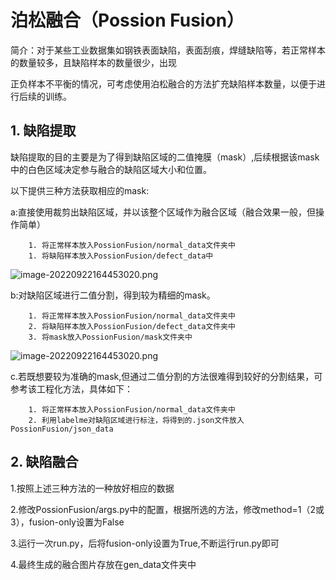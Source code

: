 # 泊松融合（Possion Fusion）

简介：对于某些工业数据集如钢铁表面缺陷，表面刮痕，焊缝缺陷等，若正常样本的数量较多，且缺陷样本的数量很少，出现

正负样本不平衡的情况，可考虑使用泊松融合的方法扩充缺陷样本数量，以便于进行后续的训练。

## 1. 缺陷提取

缺陷提取的目的主要是为了得到缺陷区域的二值掩膜（mask）,后续根据该mask 中的白色区域决定参与融合的缺陷区域大小和位置。

以下提供三种方法获取相应的mask:

a:直接使用裁剪出缺陷区域，并以该整个区域作为融合区域（融合效果一般，但操作简单）

		1. 将正常样本放入PossionFusion/normal_data文件夹中
		1. 将缺陷样本放入PossionFusion/defect_data中

![image-20220922164453020.png](https://gitee.com/XiongfeiBai/fsod-code/raw/master/image-20220922164453020.png)

b:对缺陷区域进行二值分割，得到较为精细的mask。

  		1. 将正常样本放入PossionFusion/normal_data文件夹中
  		2. 将缺陷样本放入PossionFusion/defect_data文件夹中
  		3. 将mask放入PossionFusion/mask文件夹中

![image-20220922164453020.png](https://gitee.com/XiongfeiBai/fsod-code/raw/master/image-20220922164236344.png)

c.若既想要较为准确的mask,但通过二值分割的方法很难得到较好的分割结果，可参考该工程化方法，具体如下：

  		1. 将正常样本放入PossionFusion/normal_data文件夹中
  		2. 利用labelme对缺陷区域进行标注，将得到的.json文件放入PossionFusion/json_data

## 2. 缺陷融合

1.按照上述三种方法的一种放好相应的数据

2.修改PossionFusion/args.py中的配置，根据所选的方法，修改method=1（2或3），fusion-only设置为False

3.运行一次run.py，后将fusion-only设置为True,不断运行run.py即可

4.最终生成的融合图片存放在gen_data文件夹中
